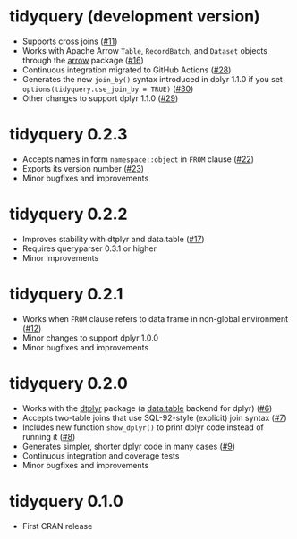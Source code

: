 # tidyquery (development version)

* Supports cross joins ([#11](https://github.com/ianmcook/tidyquery/issues/11))
* Works with Apache Arrow `Table`, `RecordBatch`, and `Dataset` objects through the [arrow](https://arrow.apache.org/docs/r/) package ([#16](https://github.com/ianmcook/tidyquery/issues/16))
* Continuous integration migrated to GitHub Actions ([#28](https://github.com/ianmcook/tidyquery/issues/28))
* Generates the new `join_by()` syntax introduced in dplyr 1.1.0 if you set `options(tidyquery.use_join_by = TRUE)` ([#30](https://github.com/ianmcook/tidyquery/pull/30))
* Other changes to support dplyr 1.1.0 ([#29](https://github.com/ianmcook/tidyquery/pull/29))

# tidyquery 0.2.3

* Accepts names in form `namespace::object` in `FROM` clause ([#22](https://github.com/ianmcook/tidyquery/issues/22))
* Exports its version number ([#23](https://github.com/ianmcook/tidyquery/issues/23))
* Minor bugfixes and improvements

# tidyquery 0.2.2

* Improves stability with dtplyr and data.table ([#17](https://github.com/ianmcook/tidyquery/issues/17))
* Requires queryparser 0.3.1 or higher
* Minor improvements

# tidyquery 0.2.1

* Works when `FROM` clause refers to data frame in non-global environment ([#12](https://github.com/ianmcook/tidyquery/issues/12))
* Minor changes to support dplyr 1.0.0
* Minor bugfixes and improvements

# tidyquery 0.2.0

* Works with the [dtplyr](https://dtplyr.tidyverse.org/) package (a [data.table](http://r-datatable.com/) backend for dplyr) ([#6](https://github.com/ianmcook/tidyquery/issues/6))
* Accepts two-table joins that use SQL-92-style (explicit) join syntax ([#7](https://github.com/ianmcook/tidyquery/issues/7))
* Includes new function `show_dplyr()` to print dplyr code instead of running it ([#8](https://github.com/ianmcook/tidyquery/issues/8))
* Generates simpler, shorter dplyr code in many cases ([#9](https://github.com/ianmcook/tidyquery/issues/9))
* Continuous integration and coverage tests
* Minor bugfixes and improvements

# tidyquery 0.1.0

* First CRAN release
